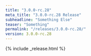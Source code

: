 ```yaml
---
title: "3.0.0-rc.28"
meta_title: "3.0.0-rc.28 Release"
subheadline: "Something Else"
teaser: "Something"
permalink: "/releases/3.0.0-rc.28/"
version: 3.0.0-rc.28
---
```


{% include _release.html %}
